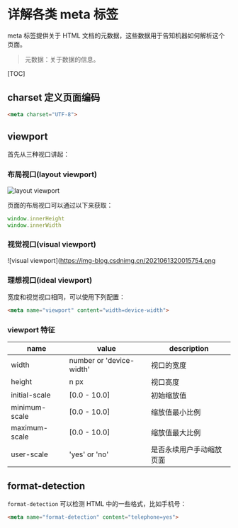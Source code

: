 # 详解各类 meta 标签

meta 标签提供关于 HTML 文档的元数据，这些数据用于告知机器如何解析这个页面。

> 元数据：关于数据的信息。

[TOC]

## charset 定义页面编码

```html
<meta charset="UTF-8">
```

## viewport

首先从三种视口讲起：

### 布局视口(layout viewport)

![layout viewport](https://img-blog.csdnimg.cn/20210613200124182.png)

页面的布局视口可以通过以下来获取：

```js
window.innerHeight
window.innerWidth
```

### 视觉视口(visual viewport)

![visual viewport](<https://img-blog.csdnimg.cn/2021061320015754.png>

### 理想视口(ideal viewport)

宽度和视觉视口相同，可以使用下列配置：

```html
<meta name="viewport" content="width=device-width">
```

### viewport 特征

|name|value|description|
|-|-|-|
|width| number or 'device-width' |视口的宽度|
|height| n px|视口高度|
|initial-scale| [0.0 - 10.0]|初始缩放值|
|minimum-scale| [0.0 - 10.0]|缩放值最小比例|
|maximum-scale| [0.0 - 10.0]|缩放值最大比例|
|user-scale| 'yes' or 'no' |是否永续用户手动缩放页面|

## format-detection

`format-detection` 可以检测 HTML 中的一些格式，比如手机号：

```html
<meta name="format-detection" content="telephone=yes">
```

